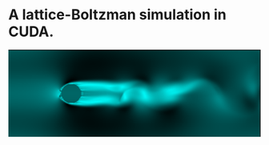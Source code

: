 # A lattice-Boltzman simulation in CUDA.
![alt tag](https://raw.githubusercontent.com/kzawisto/LatticeBoltzman/master/img.png)
